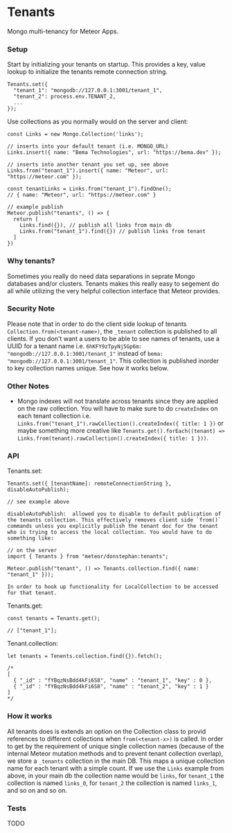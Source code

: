 # Tenants
Mongo multi-tenancy for Meteor Apps.

### Setup

Start by initializing your tenants on startup. This provides a key, value lookup to initialize the tenants remote connection string.
```
Tenants.set({
  "tenant_1": "mongodb://127.0.0.1:3001/tenant_1",
  "tenant_2": process.env.TENANT_2,
  ...
});
```

Use collections as you normally would on the server and client:
```
const Links = new Mongo.Collection('links');

// inserts into your default tenant (i.e. MONGO_URL)
Links.insert({ name: "Bema Technologies", url: "https://bema.dev" });

// inserts into another tenant you set up, see above
Links.from("tenant_1").insert({ name: "Meteor", url: "https://meteor.com" });

const tenantLinks = Links.from("tenant_1").findOne();
// { name: "Meteor", url: "https://meteor.com" }

// example publish
Meteor.publish("tenants", () => {
  return [
    Links.find({}), // publish all links from main db
    Links.from("tenant_1").find({}) // publish links from tenant
  ]
})
```

### Why tenants?
Sometimes you really do need data separations in seprate Mongo databases and/or clusters. Tenants makes this really easy to segement do all while utilizing the very helpful collection interface that Meteor provides.

### Security Note
Please note that in order to do the client side lookup of tenants `Collection.from(<tenant-name>)`, the `_tenant` collection is published to all clients. If you don't want a users to be able to see names of tenants, use a UUID for a tenant name i.e. `6hKFY9zTpyNj5Gp6m: "mongodb://127.0.0.1:3001/tenant_1"` instead of `bema: "mongodb://127.0.0.1:3001/tenant_1"`. This collection is published inorder to key collection names unique. See how it works below.

### Other Notes
* Mongo indexes will not translate across tenants since they are applied on the raw collection. You will have to make sure to do `createIndex` on each tenant collection i.e. `Links.from("tenant_1").rawCollection().createIndex({ title: 1 })` or maybe something more creative like `Tenants.get().forEach((tenant) => Links.from(tenant).rawCollection().createIndex({ title: 1 }))`.

### API
Tenants.set:
```
Tenants.set({ [tenantName]: remoteConnectionString }, disableAutoPublish);

// see example above

disableAutoPublish:  allowed you to disable to default publication of the tenants collection. This effectively removes client side `from()` commands unless you explicitly publish the tenant doc for the tenant who is trying to access the local collection. You would have to do something like:

// on the server
import { Tenants } from "meteor/donstephan:tenants";

Meteor.publish("tenant", () => Tenants.collection.find({ name: "tenant_1" }));

In order to hook up functionality for LocalCollection to be accessed for that tenant.
```

Tenants.get:
```
const tenants = Tenants.get();

// ["tenant_1"];
```

Tenant.collection:
```
let tenants = Tenents.collection.find({}).fetch();

/*
[
  { "_id" : "fYBqzNsBdd4kFi6S8", "name" : "tenant_1", "key" : 0 },
  { "_id" : "fYBqzNsBdd4kFi6S8", "name" : "tenant_2", "key" : 1 }
]
*/
```

### How it works
All tenants does is extends an option on the Collection class to provid references to different collections when `from(<tenant-x>)` is called. In order to get by the requirement of unique single collection names (because of the internal Meteor mutation methods and to prevent tenant collection overlap), we store a `_tenants` collection in the main DB. This maps a unique collection name for each tenant with a simple count. If we use the `Links` example from above, in your main db the collection name would be `links`, for `tenant_1` the collection is named `links_0`, for `tenant_2` the collection is named `links_1`, and so on and so on. 

### Tests
TODO